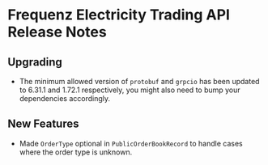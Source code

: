 # Frequenz Electricity Trading API Release Notes

## Upgrading

- The minimum allowed version of `protobuf` and `grpcio` has been updated to 6.31.1 and 1.72.1 respectively, you might also need to bump your dependencies accordingly.

## New Features

- Made `OrderType` optional in `PublicOrderBookRecord` to handle cases where the order type is unknown.
